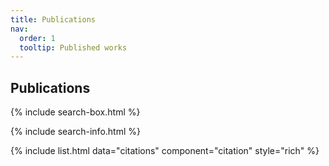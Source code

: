 ```yaml
---
title: Publications
nav:
  order: 1
  tooltip: Published works
---
```


## Publications

{% include search-box.html %}

{% include search-info.html %}

{% include list.html data="citations" component="citation" style="rich" %}
